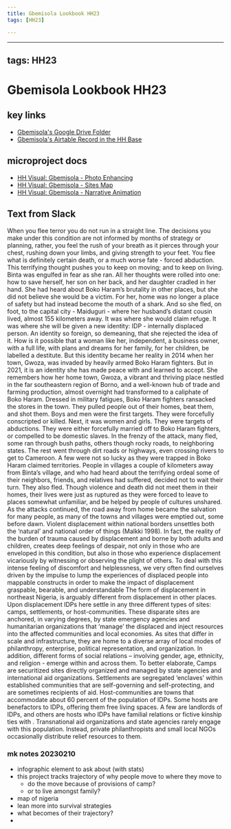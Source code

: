 ```yaml
---
title: Gbemisola Lookbook HH23
tags: [HH23]

---
```


---
tags: HH23
---
# Gbemisola Lookbook HH23
## key links
* [Gbemisola's Google Drive Folder](https://drive.google.com/drive/folders/1qmU3_AvDAemrVc93vc-tbrlaJ-4AHF8b?usp=sharing)
* [Gbemisola's Airtable Record in the HH Base](https://airtable.com/appwIObT71aBHeEtu/tblS1resjotcEHRvc/viwQdnPbIlkZCWaW1/recSMLCFlQhOICkX3?blocks=hide)
## microproject docs
* [HH Visual: Gbemisola - Photo Enhancing](/FlcT3SaRTqiNfvkd_-5wzQ)
* [HH Visual: Gbemisola - Sites Map](/wig-apl2R4uhkMhLTxSfBQ)
* [HH Visual: Gbemisola - Narrative Animation](/CnEWi27cRMSmh98JB2c1Dw)

## Text from Slack
When you flee terror you do not run in a straight line. The decisions you make under this condition are not informed by months of strategy or planning, rather, you feel the rush of your breath as it pierces through your chest, rushing down your limbs, and giving strength to your feet. You flee what is definitely certain death, or a much worse fate - forced abduction. This terrifying thought pushes you to keep on moving; and to keep on living. Binta was engulfed in fear as she ran. All her thoughts were rolled into one: how to save herself, her son on her back, and her daughter cradled in her hand. She had heard about Boko Haram’s brutality in other places, but she did not believe she would be a victim. For her, home was no longer a place of safety but had instead become the mouth of a shark. And so she fled, on foot, to the capital city - Maiduguri - where her husband’s distant cousin lived, almost 155 kilometers away. It was where she would claim refuge. It was where she will be given a new identity: IDP - internally displaced person. An identity so foreign, so demeaning, that she rejected the idea of it. How is it possible that a woman like her, independent, a business owner, with a full life, with plans and dreams for her family, for her children, be labelled a destitute. But this identity became her reality in 2014 when her town, Gwoza, was invaded by heavily armed Boko Haram fighters. But in 2021, it is an identity she has made peace with and learned to accept. She remembers how her home town, Gwoza, a vibrant and thriving place nestled in the far southeastern region of Borno, and a well-known hub of trade and farming production, almost overnight had transformed to a caliphate of Boko Haram. Dressed in military fatigues, Boko Haram fighters ransacked the stores in the town. They pulled people out of their homes, beat them, and shot them. Boys and men were the first targets. They were forcefully conscripted or killed. Next, it was women and girls. They were targets of abductions. They were either forcefully married off to Boko Haram fighters, or compelled to be domestic slaves. In the frenzy of the attack, many fled, some ran through bush paths, others though rocky roads, to neighboring states. The rest went through dirt roads or highways, even crossing rivers to get to Cameroon. A few were not so lucky as they were trapped in Boko Haram claimed territories.  People in villages a couple of kilometers away from Binta’s village, and who had heard about the terrifying ordeal some of their neighbors, friends, and relatives had suffered, decided not to wait their turn. They also fled. Though violence and death did not meet them in their homes, their lives were just as ruptured as they were forced to leave to places somewhat unfamiliar, and be helped by people of cultures unshared. As the attacks continued, the road away from home became the salvation for many people, as many of the towns and villages were emptied out, some before dawn.
	Violent displacement within national borders unsettles both the ‘natural’ and national order of things (Malkki 1998). In fact, the reality of the burden of trauma caused by displacement and borne by both adults and children, creates deep feelings of despair, not only in those who are enveloped in this condition, but also in those who experience displacement vicariously by witnessing or observing the plight of others. To deal with this intense feeling of discomfort and helplessness, we very often find ourselves driven by the impulse to lump the experiences of displaced people into mappable constructs in order to make the impact of displacement graspable, bearable, and understandable	The form of displacement in northeast Nigeria, is arguably different from displacement in other places. Upon displacement 	IDPs here 	settle in any three different types of sites: camps, settlements, or host-communities. These disparate sites are anchored, in varying degrees, by state emergency agencies and humanitarian organizations that ‘manage’ the displaced and inject resources into the affected communities and local economies. As sites that differ in scale and infrastructure, they are home to a diverse array of local modes of philanthropy, enterprise, political representation, and organization. In addition, different forms of social relations – involving gender, age, ethnicity, and religion - emerge within and across them. To better elaborate, Camps are securitized sites directly organized and managed by state agencies and international aid organizations. Settlements are segregated ‘enclaves’ within established communities that are self-governing and self-protecting, and are sometimes recipients of aid. Host-communities are towns that accommodate about 60 percent of the population of IDPs. Some hosts are benefactors to IDPs, offering them free living spaces. A few are landlords of IDPs, and others are hosts who IDPs have familial relations or fictive kinship ties with	. 	Transnational aid organizations and state agencies rarely engage with this population. Instead, private philanthropists and small local NGOs occasionally distribute relief resources to them.
    
    
### mk notes 20230210

- infographic element to ask about (with stats)
- this project tracks trajectory of why people move to where they move to
    - do the move because of provisions of camp?
    - or to live amongst family?
- map of nigeria
- lean more into survival strategies
- what becomes of their trajectory?
- 